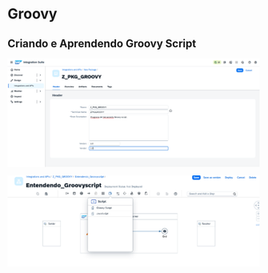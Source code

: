 # Groovy

## Criando e Aprendendo Groovy Script


<p align="center">
<img src="/assets/groovy.png" >
</p>

<p align="center">
<img src="/assets/groovy2.png" >
</p>
